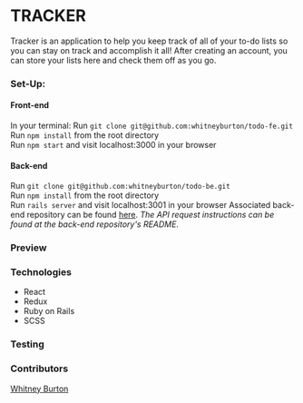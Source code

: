 # TRACKER
Tracker is an application to help you keep track of all of your to-do lists so you can stay on track and accomplish it all! After creating an account, you can store your lists here and check them off as you go.

### Set-Up:   
#### Front-end  
In your terminal:
Run `git clone git@github.com:whitneyburton/todo-fe.git` 
Run `npm install` from the root directory  
Run `npm start` and visit localhost:3000 in your browser  

#### Back-end
Run `git clone git@github.com:whitneyburton/todo-be.git`  
Run `npm install` from the root directory  
Run `rails server` and visit localhost:3001 in your browser 
Associated back-end repository can be found [here](https://github.com/whitneyburton/todo-be). 
*The API request instructions can be found at the back-end repository's README.*

### Preview

### Technologies
* React 
* Redux
* Ruby on Rails
* SCSS

### Testing 

### Contributors 
[Whitney Burton](https://github.com/whitneyburton)  
